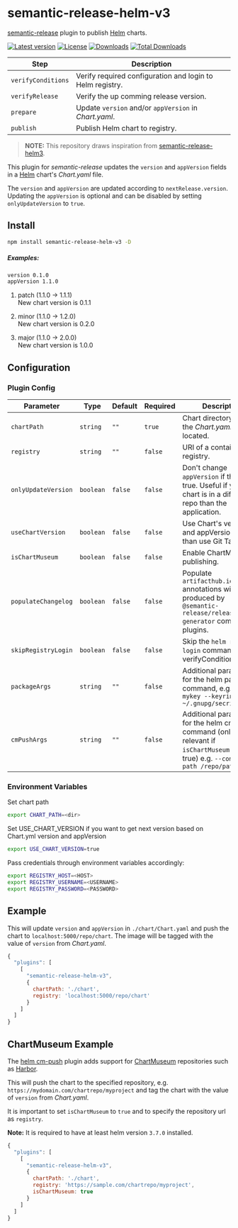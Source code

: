 # semantic-release-helm-v3

[semantic-release](https://github.com/semantic-release/semantic-release) plugin to publish [Helm](https://helm.sh/) charts.

[![Latest version][npm-version-badge]][npm-package]
[![License][license-badge]][license]
[![Downloads][npm-downloads-badge]][npm-package]
[![Total Downloads][npm-total-downloads-badge]][npm-package]

| Step               | Description                                               |
| ------------------ | --------------------------------------------------------- |
| `verifyConditions` | Verify required configuration and login to Helm registry. |
| `verifyRelease`    | Verify the up comming release version.                    |
| `prepare`          | Update `version` and/or `appVersion` in _Chart.yaml_.     |
| `publish`          | Publish Helm chart to registry.                           |
> **NOTE:** This repository draws inspiration from [semantic-release-helm3](https://github.com/nflaig/semantic-release-helm).

This plugin for _semantic-release_ updates the `version` and `appVersion` fields in a [Helm](https://helm.sh/) chart's _Chart.yaml_ file.

The `version` and `appVersion` are updated according to `nextRelease.version`.
Updating the `appVersion` is optional and can be disabled by setting `onlyUpdateVersion` to `true`.

## Install

```bash
npm install semantic-release-helm-v3 -D
```

##### Examples:

```txt
version 0.1.0
appVersion 1.1.0
```

1. patch (1.1.0 -> 1.1.1)  
   New chart version is 0.1.1

2. minor (1.1.0 -> 1.2.0)  
   New chart version is 0.2.0

3. major (1.1.0 -> 2.0.0)  
   New chart version is 1.0.0

## Configuration

### Plugin Config

| Parameter           | Type      | Default | Required | Description                                                                                                                           |
| ------------------- | --------- | ------- | -------- | ------------------------------------------------------------------------------------------------------------------------------------- |
| `chartPath`         | `string`  | `""`    | `true`   | Chart directory, where the _Chart.yaml_ is located.                                                                                   |
| `registry`          | `string`  | `""`    | `false`  | URI of a container registry.                                                                                                          |
| `onlyUpdateVersion` | `boolean` | `false` | `false`  | Don't change `appVersion` if this is true. Useful if your chart is in a different git repo than the application.                      |
| `useChartVersion`   | `boolean` | `false` | `false`  | Use Chart's version and appVersion rather than use Git Tag                                                                            |
| `isChartMuseum`     | `boolean` | `false` | `false`  | Enable ChartMuseum publishing.                                                                                                        |
| `populateChangelog` | `boolean` | `false` | `false`  | Populate `artifacthub.io/changes` annotations with notes produced by `@semantic-release/release-notes-generator` compatible plugins.  |
| `skipRegistryLogin` | `boolean` | `false` | `false`  | Skip the `helm registry login` command in the verifyConditions step.                                                                  |
| `packageArgs`       | `string`  | `""`    | `false`  | Additional parameters for the helm package command, e.g. `--key mykey --keyring ~/.gnupg/secring.gpg`                                 |
| `cmPushArgs`        | `string`  | `""`    | `false`  | Additional parameters for the helm cm-push command (only relevant if `isChartMuseum` is set to true) e.g. `--context-path /repo/path` |

### Environment Variables

Set chart path

```sh
export CHART_PATH=<dir>
```

Set USE_CHART_VERSION if you want to get next version based on Chart.yml version and appVersion

```sh
export USE_CHART_VERSION=true
```

Pass credentials through environment variables accordingly:

```sh
export REGISTRY_HOST=<HOST>
export REGISTRY_USERNAME=<USERNAME>
export REGISTRY_PASSWORD=<PASSWORD>
```

## Example

This will update `version` and `appVersion` in `./chart/Chart.yaml`
and push the chart to `localhost:5000/repo/chart`. The image will be tagged with the value of `version` from
_Chart.yaml_.

```js
{
  "plugins": [
    [
      "semantic-release-helm-v3",
      {
        chartPath: './chart',
        registry: 'localhost:5000/repo/chart'
      }
    ]
  ]
}
```

## ChartMuseum Example

The [helm cm-push](https://github.com/chartmuseum/helm-push) plugin adds support for [ChartMuseum](https://github.com/helm/chartmuseum)
repositories such as [Harbor](https://github.com/goharbor/harbor).

This will push the chart to the specified repository, e.g. `https://mydomain.com/chartrepo/myproject` and
tag the chart with the value of `version` from _Chart.yaml_.

It is important to set `isChartMuseum` to `true` and to specify the repository url as `registry`.

**Note:** It is required to have at least helm version `3.7.0` installed.

```js
{
  "plugins": [
    [
      "semantic-release-helm-v3",
      {
        chartPath: './chart',
        registry: 'https://sample.com/chartrepo/myproject',
        isChartMuseum: true
      }
    ]
  ]
}
```

[license]: https://github.com/nflaig/semantic-release-helm/blob/master/LICENSE
[npm-package]: https://www.npmjs.com/package/semantic-release-helm-v3
[npm-version-badge]: https://img.shields.io/npm/v/semantic-release-helm-v3.svg?style=flat-square
[npm-downloads-badge]: https://img.shields.io/npm/dw/semantic-release-helm-v3.svg?label=Downloads&style=flat-square&color=blue
[npm-total-downloads-badge]: https://img.shields.io/npm/dt/semantic-release-helm-v3.svg?label=Total%20Downloads&style=flat-square&color=blue
[license-badge]: https://img.shields.io/github/license/nflaig/semantic-release-helm.svg?color=blue&label=License&style=flat-square
